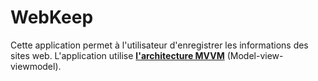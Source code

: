# WebKeep

Cette application permet à l'utilisateur d'enregistrer les informations des sites web. L'application utilise [**l'architecture MVVM**](https://en.wikipedia.org/wiki/Model%E2%80%93view%E2%80%93viewmodel) (Model-view-viewmodel).